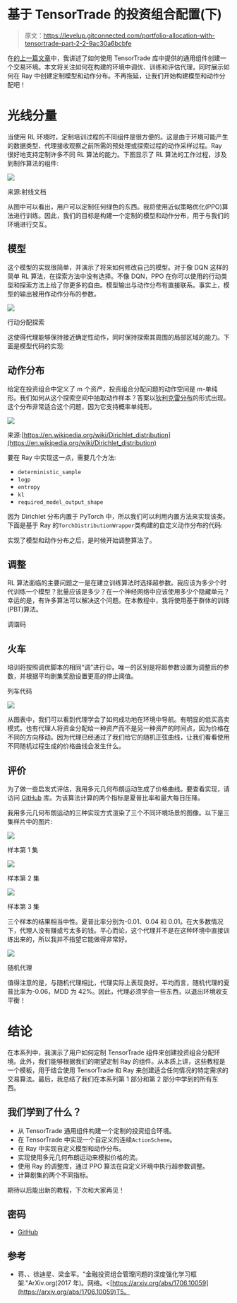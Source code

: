 # 基于 TensorTrade 的投资组合配置(下)

> 原文：<https://levelup.gitconnected.com/portfolio-allocation-with-tensortrade-part-2-2-9ac30a6bcbfe>

在[的上一篇文章](/portfolio-allocation-with-tensortrade-part-1-2-1d0c3b126bf6)中，我讲述了如何使用 TensorTrade 库中提供的通用组件创建一个交易环境。本文将关注如何在构建的环境中调优、训练和评估代理，同时展示如何在 Ray 中创建定制模型和动作分布。不再拖延，让我们开始构建模型和动作分配吧！

# 光线分量

当使用 RL 环境时，定制培训过程的不同组件是很方便的。这是由于环境可能产生的数据类型、代理接收观察之前所需的预处理或探索过程的动作采样过程。Ray 很好地支持定制许多不同 RL 算法的能力。下图显示了 RL 算法的工作过程，涉及到制作算法的组件:

![](img/2800fb23821a2e0d443e9238a3c9704d.png)

来源:射线文档

从图中可以看出，用户可以定制任何绿色的东西。我将使用近似策略优化(PPO)算法进行训练。因此，我们的目标是构建一个定制的模型和动作分布，用于与我们的环境进行交互。

## 模型

这个模型的实现很简单，并演示了将来如何修改自己的模型。对于像 DQN 这样的简单 RL 算法，在探索方法中没有选择。不像 DQN，PPO 在你可以使用的行动类型和探索方法上给了你更多的自由。模型输出与动作分布有直接联系。事实上，模型的输出被用作动作分布的参数。

![](img/19bf4436bf7787f2f4cfce2d3ec99849.png)

行动分配探索

这使得代理能够保持接近确定性动作，同时保持探索其周围的局部区域的能力。下面是模型代码的实现:

## 动作分布

给定在投资组合中定义了 m 个资产，投资组合分配问题的动作空间是 m-单纯形。我们如何从这个探索空间中抽取动作样本？答案以[狄利克雷分布](https://en.wikipedia.org/wiki/Dirichlet_distribution)的形式出现。这个分布非常适合这个问题，因为它支持概率单纯形。

![](img/c56ac7b277bf3d140ae74ed6e2d9ddc4.png)

来源:[https://en.wikipedia.org/wiki/Dirichlet_distribution](https://en.wikipedia.org/wiki/Dirichlet_distribution)

要在 Ray 中实现这一点，需要几个方法:

*   `deterministic_sample`
*   `logp`
*   `entropy`
*   `kl`
*   `required_model_output_shape`

因为 Dirichlet 分布内置于 PyTorch 中，所以我们可以利用内置方法来实现该类。下面是基于 Ray 的`TorchDistributionWrapper`类构建的自定义动作分布的代码:

实现了模型和动作分布之后，是时候开始调整算法了。

## 调整

RL 算法面临的主要问题之一是在建立训练算法时选择超参数。我应该为多少个时代训练一个模型？批量应该是多少？在一个神经网络中应该使用多少个隐藏单元？幸运的是，有许多算法可以解决这个问题。在本教程中，我将使用基于群体的训练(PBT)算法。

调谐码

## 火车

培训将按照调优脚本的相同“调”进行😉。唯一的区别是将超参数设置为调整后的参数，并根据平均剧集奖励设置更高的停止阈值。

列车代码

![](img/d41496d860ff9b24e851175c1ffb9987.png)

从图表中，我们可以看到代理学会了如何成功地在环境中导航。有明显的低买高卖模式。也有代理人将资金分配给一种资产而不是另一种资产的时间点，因为价格在不同的方向移动。因为代理已经通过了我们给它的随机正弦曲线，让我们看看使用不同随机过程生成的价格曲线会发生什么。

## 评价

为了做一些启发式评估，我用多元几何布朗运动生成了价格曲线。要查看实现，请访问 [GitHub](https://github.com/mwbrulhardt/penv) 库。为该算法计算的两个指标是夏普比率和最大每日压降。

我用多元几何布朗运动的三种实现方式渲染了三个不同环境场景的图像。以下是三集样片中的图片:

![](img/9d06401d29ad84b51989aaa856aa86a6.png)

样本第 1 集

![](img/9f600ff9ed05cf754121e2227e417bd8.png)

样本第 2 集

![](img/73d013490504d49b914de47fb176200d.png)

样本第 3 集

三个样本的结果相当中性。夏普比率分别为-0.01、0.04 和 0.01。在大多数情况下，代理人没有赚或亏太多的钱。平心而论，这个代理并不是在这种环境中直接训练出来的，所以我并不指望它能做得非常好。

![](img/457bc3006f87d58d5a819e4a5ae4d8d0.png)

随机代理

值得注意的是，与随机代理相比，代理实际上表现良好。平均而言，随机代理的夏普比率为-0.06，MDD 为 42%。因此，代理必须学会一些东西，以退出环境收支平衡！

# 结论

在本系列中，我演示了用户如何定制 TensorTrade 组件来创建投资组合分配环境。此外，我们能够根据我们的期望定制 Ray 的组件。从本质上讲，这些教程是一个模板，用于结合使用 TensorTrade 和 Ray 来创建适合任何情况的特定需求的交易算法。最后，我总结了我们在本系列第 1 部分和第 2 部分中学到的所有东西。

## 我们学到了什么？

*   从 TensorTrade 通用组件构建一个定制的投资组合环境。
*   在 TensorTrade 中实现一个自定义的连续`ActionScheme`。
*   在 Ray 中实现自定义模型和动作分布。
*   实现使用多元几何布朗运动来模拟价格的流。
*   使用 Ray 的调整库，通过 PPO 算法在自定义环境中执行超参数调整。
*   计算剧集的两个不同指标。

期待以后能出新的教程，下次和大家再见！

## 密码

*   [GitHub](https://github.com/mwbrulhardt/penv)

## 参考

*   蒋、、徐迪星、梁金军。"金融投资组合管理问题的深度强化学习框架."ArXiv.org(2017 年)。网络。<[https://arxiv.org/abs/1706.10059](https://arxiv.org/abs/1706.10059)T5。